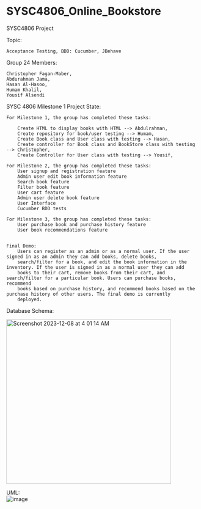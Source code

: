 # SYSC4806_Online_Bookstore
SYSC4806 Project

Topic:

    Acceptance Testing, BDD: Cucumber, JBehave

Group 24 Members:

    Christopher Fagan-Maber,
    Abdurahman Jama,
    Hasan Al-Hasoo,
    Humam Khalil,
    Yousif Alsendi

SYSC 4806 Milestone 1 Project State:

    For Milestone 1, the group has completed these tasks:
    
        Create HTML to display books with HTML --> Abdulrahman,
        Create repository for book/user testing --> Humam,
        Create Book class and User class with testing --> Hasan,
        Create controller for Book class and BookStore class with testing --> Christopher,
        Create Controller for User class with testing --> Yousif,

    For Milestone 2, the group has completed these tasks:
        User signup and registration feature
        Admin user edit book information feature
        Search book feature 
        Filter book feature
        User cart feature
        Admin user delete book feature
        User Interface
        Cucumber BDD tests

    For Milestone 3, the group has completed these tasks:
        User purchase book and purchase history feature
        User book recommendations feature
        
        
    Final Demo:
        Users can register as an admin or as a normal user. If the user signed in as an admin they can add books, delete books, 
        search/filter for a book, and edit the book information in the inventory. If the user is signed in as a normal user they can add 
        books to their cart, remove books from their cart, and search/filter for a particular book. Users can purchase books, recommend 
        books based on purchase history, and recommend books based on the purchase history of other users. The final demo is currently 
        deployed.
        
Database Schema:

<img width="431" alt="Screenshot 2023-12-08 at 4 01 14 AM" src="https://github.com/SYSC4806Group24/SYSC4806_Online_Bookstore/assets/114391181/e7637ab8-2b33-4e25-99c4-b570dd3fc4ff">

UML:   
![image](https://github.com/SYSC4806Group24/SYSC4806_Online_Bookstore/assets/113302684/77db4508-641f-4a9c-8261-8bf64a328788)





